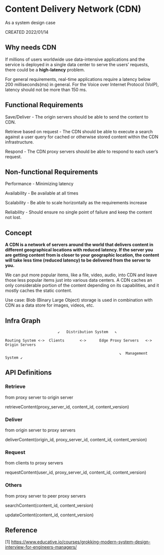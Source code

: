 # Content Delivery Network (CDN)

As a system design case

CREATED 2022/01/14

## Why needs CDN

If millions of users worldwide use data-intensive applications and the service is deployed in a single data center to serve the users’ requests, there could be a **high-latency** problem.

For general requirements, real-time applications require a latency below 200 milliseconds(ms) in general. For the Voice over Internet Protocol (VoIP), latency should not be more than 150 ms.

## Functional Requirements

Save/Deliver - The origin servers should be able to send the content to CDN.

Retrieve based on request - The CDN should be able to execute a search against a user query for cached or otherwise stored content within the CDN infrastructure.

Respond - The CDN proxy servers should be able to respond to each user’s request.

## Non-functional Requirements

Performance - Minimizing latency

Availability - Be available at all times

Scalability - Be able to scale horizontally as the requirements increase

Reliability - Should ensure no single point of failure and keep the content not lost.

## Concept

**A CDN is a network of servers around the world that delivers content in different geographical locations with reduced latency. If the server you are getting content from is closer to your geographic location, the content will take less time (reduced latency) to be delivered from the server to you.**

We can put more popular items, like a file, video, audio, into CDN and leave those less popular items just into various data centers. A CDN caches an only considerable portion of the content depending on its capabilities, and it mostly caches the static content.

Use case: Blob (Binary Large Object) storage is used in combination with CDN as a data store for images, videos, etc.

## Infra Graph

```
                        ↙   Distribution System   ↖

Routing System <->  Clients       <->      Edge Proxy Servers   <->   Origin Servers

                                                    ↘  Management System ↙
```

## API Definitions

### Retrieve

from proxy server to origin server

retrieveContent(proxy_server_id, content_id, content_version)

### Deliver

from origin server to proxy servers

deliverContent(origin_id, proxy_server_id, content_id, content_version)

### Request

from clients to proxy servers

requestContent(user_id, proxy_server_id, content_id, content_version)

### Others

from proxy server to peer proxy servers

searchContent(content_id, content_version)

updateContent(content_id, content_version)

## Reference

[1] <https://www.educative.io/courses/grokking-modern-system-design-interview-for-engineers-managers/>
